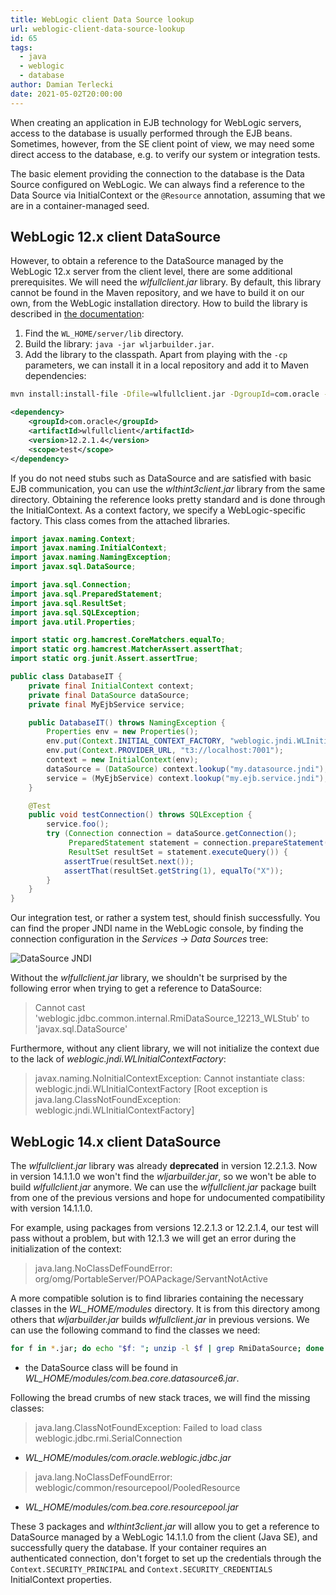 ```yaml
---
title: WebLogic client Data Source lookup
url: weblogic-client-data-source-lookup
id: 65
tags:
  - java
  - weblogic
  - database
author: Damian Terlecki
date: 2021-05-02T20:00:00
---
```


When creating an application in EJB technology for WebLogic servers, access to the database is usually performed through the EJB beans.
Sometimes, however, from the SE client point of view, we may need some direct access to the database, e.g. to verify our system or integration tests.

The basic element providing the connection to the database is the Data Source configured on WebLogic.
We can always find a reference to the Data Source via InitialContext or the `@Resource` annotation, assuming that we are in a container-managed seed.

## WebLogic 12.x client DataSource

However, to obtain a reference to the DataSource managed by the WebLogic 12.x server from the client level, 
there are some additional prerequisites. We will need the *wlfullclient.jar* library.
By default, this library cannot be found in the Maven repository, and we have to build it on our own, from the WebLogic installation directory.
How to build the library is described in [the documentation](https://docs.oracle.com/en/middleware/fusion-middleware/weblogic-server/12.2.1.4/saclt/t3.html#SACLT-GUID-54815E72-9837-4353-86BB-EA554C9A804D):
1. Find the `WL_HOME/server/lib` directory.
2. Build the library: `java -jar wljarbuilder.jar`.
3. Add the library to the classpath. Apart from playing with the `-cp` parameters, we can install it in a local repository and add it to Maven dependencies:
```bash
mvn install:install-file -Dfile=wlfullclient.jar -DgroupId=com.oracle -DartifactId=wlfullclient -Dversion=12.2.1.4 -Dpackaging=jar`
```
```xml
<dependency>
    <groupId>com.oracle</groupId>
    <artifactId>wlfullclient</artifactId>
    <version>12.2.1.4</version>
    <scope>test</scope>
</dependency>
```

If you do not need stubs such as DataSource and are satisfied with basic EJB communication, you can use the *wlthint3client.jar* library from the same directory.
Obtaining the reference looks pretty standard and is done through the InitialContext. As a context factory, we specify a WebLogic-specific factory.
This class comes from the attached libraries.

```java
import javax.naming.Context;
import javax.naming.InitialContext;
import javax.naming.NamingException;
import javax.sql.DataSource;

import java.sql.Connection;
import java.sql.PreparedStatement;
import java.sql.ResultSet;
import java.sql.SQLException;
import java.util.Properties;

import static org.hamcrest.CoreMatchers.equalTo;
import static org.hamcrest.MatcherAssert.assertThat;
import static org.junit.Assert.assertTrue;

public class DatabaseIT {
    private final InitialContext context;
    private final DataSource dataSource;
    private final MyEjbService service;

    public DatabaseIT() throws NamingException {
        Properties env = new Properties();
        env.put(Context.INITIAL_CONTEXT_FACTORY, "weblogic.jndi.WLInitialContextFactory");
        env.put(Context.PROVIDER_URL, "t3://localhost:7001");
        context = new InitialContext(env);
        dataSource = (DataSource) context.lookup("my.datasource.jndi");
        service = (MyEjbService) context.lookup("my.ejb.service.jndi");
    }

    @Test
    public void testConnection() throws SQLException {
        service.foo();
        try (Connection connection = dataSource.getConnection();
             PreparedStatement statement = connection.prepareStatement("SELECT * FROM DUAL");
             ResultSet resultSet = statement.executeQuery()) {
            assertTrue(resultSet.next());
            assertThat(resultSet.getString(1), equalTo("X"));
        }
    }
}
```

Our integration test, or rather a system test, should finish successfully.
You can find the proper JNDI name in the WebLogic console, by finding the connection configuration in the *Services -> Data Sources* tree:

<img src="/img/hq/wlfullclient-test.png" alt="DataSource JNDI" title="DataSource JNDI">

Without the *wlfullclient.jar* library, we shouldn't be surprised by the following error when trying to get a reference to DataSource:
> Cannot cast 'weblogic.jdbc.common.internal.RmiDataSource_12213_WLStub' to 'javax.sql.DataSource'

Furthermore, without any client library, we will not initialize the context due to the lack of *weblogic.jndi.WLInitialContextFactory*:
> javax.naming.NoInitialContextException: Cannot instantiate class: weblogic.jndi.WLInitialContextFactory
> [Root exception is java.lang.ClassNotFoundException: weblogic.jndi.WLInitialContextFactory]

## WebLogic 14.x client DataSource

The *wlfullclient.jar* library was already **deprecated** in version 12.2.1.3.
Now in version 14.1.1.0 we won't find the *wljarbuilder.jar*, so we won't be able to build *wlfullclient.jar* anymore.
We can use the *wlfullclient.jar* package built from one of the previous versions and hope for undocumented compatibility with version 14.1.1.0.

For example, using packages from versions 12.2.1.3 or 12.2.1.4, our test will pass without a problem, but with 12.1.3 we will get an error during the initialization of the context:
> java.lang.NoClassDefFoundError: org/omg/PortableServer/POAPackage/ServantNotActive

A more compatible solution is to find libraries containing the necessary classes in the *WL_HOME/modules* directory.
It is from this directory among others that *wljarbuilder.jar* builds *wlfullclient.jar* in previous versions.
We can use the following command to find the classes we need:

```bash
for f in *.jar; do echo "$f: "; unzip -l $f | grep RmiDataSource; done
```
- the DataSource class will be found in *WL_HOME/modules/com.bea.core.datasource6.jar*.

Following the bread crumbs of new stack traces, we will find the missing classes:
> java.lang.ClassNotFoundException: Failed to load class weblogic.jdbc.rmi.SerialConnection
- *WL_HOME/modules/com.oracle.weblogic.jdbc.jar*

> java.lang.NoClassDefFoundError: weblogic/common/resourcepool/PooledResource
- *WL_HOME/modules/com.bea.core.resourcepool.jar*

These 3 packages and *wlthint3client.jar* will allow you to get a reference to DataSource managed by a WebLogic 14.1.1.0 from the client (Java SE), and successfully query the database.
If your container requires an authenticated connection, don't forget to set up the credentials through the `Context.SECURITY_PRINCIPAL` and `Context.SECURITY_CREDENTIALS` InitialContext properties.
